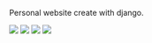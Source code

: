 Personal website create with django.

<img src="https://github.com/niki9011/mysite-django/blob/main/static/images/home-screen1.png">
<img src="https://github.com/niki9011/mysite-django/blob/main/static/images/certificates-screen2.png">
<img src="https://github.com/niki9011/mysite-django/blob/main/static/images/skills-screen3.png">
<img src="https://github.com/niki9011/mysite-django/blob/main/static/images/contactme-screen4.png">
